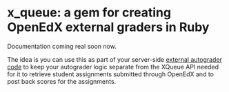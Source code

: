 x_queue: a gem for creating OpenEdX external graders in Ruby
============================================================

Documentation coming real soon now.

The idea is you can use this as part of your server-side [external
autograder
code](http://edx-partner-course-staff.readthedocs.org/en/latest/exercises_tools/external_graders.html)
to keep your autograder logic separate from the XQueue API needed for it
to retrieve student assignments submitted through OpenEdX and to post
back scores for the assignments.
